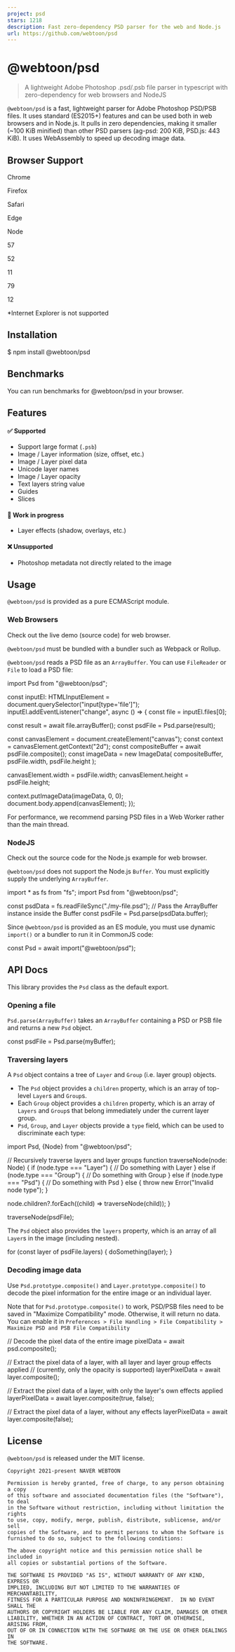 ```yaml
---
project: psd
stars: 1218
description: Fast zero-dependency PSD parser for the web and Node.js
url: https://github.com/webtoon/psd
---
```


@webtoon/psd
============

> A lightweight Adobe Photoshop .psd/.psb file parser in typescript with zero-dependency for web browsers and NodeJS

`@webtoon/psd` is a fast, lightweight parser for Adobe Photoshop PSD/PSB files. It uses standard (ES2015+) features and can be used both in web browsers and in Node.js. It pulls in zero dependencies, making it smaller (~100 KiB minified) than other PSD parsers (ag-psd: 200 KiB, PSD.js: 443 KiB). It uses WebAssembly to speed up decoding image data.

Browser Support
---------------

Chrome

Firefox

Safari

Edge

Node

57

52

11

79

12

\*Internet Explorer is not supported

Installation
------------

$ npm install @webtoon/psd

Benchmarks
----------

You can run benchmarks for @webtoon/psd in your browser.

Features
--------

#### ✅ Supported

-   Support large format (`.psb`)
-   Image / Layer information (size, offset, etc.)
-   Image / Layer pixel data
-   Unicode layer names
-   Image / Layer opacity
-   Text layers string value
-   Guides
-   Slices

#### 🚧 Work in progress

-   Layer effects (shadow, overlays, etc.)

#### ❌ Unsupported

-   Photoshop metadata not directly related to the image

Usage
-----

`@webtoon/psd` is provided as a pure ECMAScript module.

### Web Browsers

Check out the live demo (source code) for web browser.

`@webtoon/psd` must be bundled with a bundler such as Webpack or Rollup.

`@webtoon/psd` reads a PSD file as an `ArrayBuffer`. You can use `FileReader` or `File` to load a PSD file:

import Psd from "@webtoon/psd";

const inputEl: HTMLInputElement \= document.querySelector("input\[type='file'\]");
inputEl.addEventListener("change", async () \=> {
  const file \= inputEl.files\[0\];

  const result \= await file.arrayBuffer();
  const psdFile \= Psd.parse(result);

  const canvasElement \= document.createElement("canvas");
  const context \= canvasElement.getContext("2d");
  const compositeBuffer \= await psdFile.composite();
  const imageData \= new ImageData(
    compositeBuffer,
    psdFile.width,
    psdFile.height
  );

  canvasElement.width \= psdFile.width;
  canvasElement.height \= psdFile.height;

  context.putImageData(imageData, 0, 0);
  document.body.append(canvasElement);
});

For performance, we recommend parsing PSD files in a Web Worker rather than the main thread.

### NodeJS

Check out the source code for the Node.js example for web browser.

`@webtoon/psd` does not support the Node.js `Buffer`. You must explicitly supply the underlying `ArrayBuffer`.

import \* as fs from "fs";
import Psd from "@webtoon/psd";

const psdData \= fs.readFileSync("./my-file.psd");
// Pass the ArrayBuffer instance inside the Buffer
const psdFile \= Psd.parse(psdData.buffer);

Since `@webtoon/psd` is provided as an ES module, you must use dynamic `import()` or a bundler to run it in CommonJS code:

const Psd \= await import("@webtoon/psd");

API Docs
--------

This library provides the `Psd` class as the default export.

### Opening a file

`Psd.parse(ArrayBuffer)` takes an `ArrayBuffer` containing a PSD or PSB file and returns a new `Psd` object.

const psdFile \= Psd.parse(myBuffer);

### Traversing layers

A `Psd` object contains a tree of `Layer` and `Group` (i.e. layer group) objects.

-   The `Psd` object provides a `children` property, which is an array of top-level `Layer`s and `Group`s.
-   Each `Group` object provides a `children` property, which is an array of `Layers` and `Group`s that belong immediately under the current layer group.
-   `Psd`, `Group`, and `Layer` objects provide a `type` field, which can be used to discriminate each type:

import Psd, {Node} from "@webtoon/psd";

// Recursively traverse layers and layer groups
function traverseNode(node: Node) {
  if (node.type \=== "Layer") {
    // Do something with Layer
  } else if (node.type \=== "Group") {
    // Do something with Group
  } else if (node.type \=== "Psd") {
    // Do something with Psd
  } else {
    throw new Error("Invalid node type");
  }

  node.children?.forEach((child) \=> traverseNode(child));
}

traverseNode(psdFile);

The `Psd` object also provides the `layers` property, which is an array of all `Layer`s in the image (including nested).

for (const layer of psdFile.layers) {
  doSomething(layer);
}

### Decoding image data

Use `Psd.prototype.composite()` and `Layer.prototype.composite()` to decode the pixel information for the entire image or an individual layer.

Note that for `Psd.prototype.composite()` to work, PSD/PSB files need to be saved in "Maximize Compatibility" mode. Otherwise, it will return no data. You can enable it in `Preferences > File Handling > File Compatibility > Maximize PSD and PSB File Compatibility`

// Decode the pixel data of the entire image
pixelData \= await psd.composite();

// Extract the pixel data of a layer, with all layer and layer group effects applied
// (currently, only the opacity is supported)
layerPixelData \= await layer.composite();

// Extract the pixel data of a layer, with only the layer's own effects applied
layerPixelData \= await layer.composite(true, false);

// Extract the pixel data of a layer, without any effects
layerPixelData \= await layer.composite(false);

License
-------

`@webtoon/psd` is released under the MIT license.

```
Copyright 2021-present NAVER WEBTOON

Permission is hereby granted, free of charge, to any person obtaining a copy
of this software and associated documentation files (the "Software"), to deal
in the Software without restriction, including without limitation the rights
to use, copy, modify, merge, publish, distribute, sublicense, and/or sell
copies of the Software, and to permit persons to whom the Software is
furnished to do so, subject to the following conditions:

The above copyright notice and this permission notice shall be included in
all copies or substantial portions of the Software.

THE SOFTWARE IS PROVIDED "AS IS", WITHOUT WARRANTY OF ANY KIND, EXPRESS OR
IMPLIED, INCLUDING BUT NOT LIMITED TO THE WARRANTIES OF MERCHANTABILITY,
FITNESS FOR A PARTICULAR PURPOSE AND NONINFRINGEMENT.  IN NO EVENT SHALL THE
AUTHORS OR COPYRIGHT HOLDERS BE LIABLE FOR ANY CLAIM, DAMAGES OR OTHER
LIABILITY, WHETHER IN AN ACTION OF CONTRACT, TORT OR OTHERWISE, ARISING FROM,
OUT OF OR IN CONNECTION WITH THE SOFTWARE OR THE USE OR OTHER DEALINGS IN
THE SOFTWARE.
```
